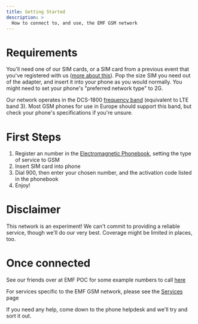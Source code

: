 ```yaml
---
title: Getting Started
description: >
  How to connect to, and use, the EMF GSM network
---
```


# Requirements

You'll need one of our SIM cards, or a SIM card from a previous event that you've registered with us ([more about this](/sims/)).
Pop the size SIM you need out of the adapter, and insert it into your phone as you would normally. You might need to set your
phone's "preferred network type" to 2G.

Our network operates in the DCS-1800 [frequency band](https://en.wikipedia.org/wiki/GSM_frequency_bands)
(equivalent to LTE band 3). Most GSM phones for use in Europe should support this band, but check your phone's specifications if
you're unsure.

# First Steps

1. Register an number in the [Electromagnetic Phonebook](https://phones.emfcamp.org/), setting the type of service to GSM
2. Insert SIM card into phone
3. Dial 900, then enter your chosen number, and the activation code listed in the phonebook
4. Enjoy!

# Disclaimer

This network is an experiment! We can't commit to providing a reliable service, though we'll do our very best. Coverage might be
limited in places, too.

# Once connected

See our friends over at EMF POC for some example numbers to call [here](https://www.emfcamp.org/about/phones)

For services specific to the EMF GSM network, please see the [Services](/services/) page

If you need any help, come down to the phone helpdesk and we'll try and sort it out.
